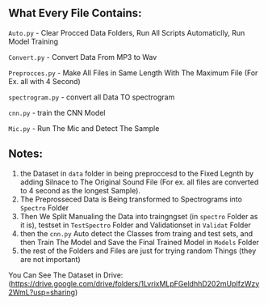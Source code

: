 ## What Every File Contains:

`Auto.py` - Clear Procced Data Folders, Run All Scripts Automaticlly, Run Model Training

`Convert.py` - Convert Data From MP3 to Wav

`Preprocces.py` - Make All Files in Same Length With The Maximum File (For Ex. all with 4 Second)

`spectrogram.py` - convert all Data TO spectrogram

`cnn.py` - train the CNN Model

`Mic.py` - Run The Mic and Detect The Sample

## Notes:

1. the Dataset in `data` folder in being preproccesd to the Fixed Legnth by adding Silnace to The Original Sound File (For ex. all files are converted to 4 second as the longest Sample).
2. The Preprosseced Data is Being transformed to Spectrograms into `Spectro` Folder
3. Then We Split Manualing the Data into traingngset (in `spectro` Folder as it is), testset in `TestSpectro` Folder and Validationset in `Validat` Folder
4. then the `cnn.py` Auto detect the Classes from traing and test sets, and then Train The Model and Save the Final Trained Model in `Models` Folder
5. the rest of the Folders and Files are just for trying random Things (they are not important)

You Can See The Dataset in Drive: (https://drive.google.com/drive/folders/1LvrixMLpFGeldhhD202mUpIfzWzy2WmL?usp=sharing)

